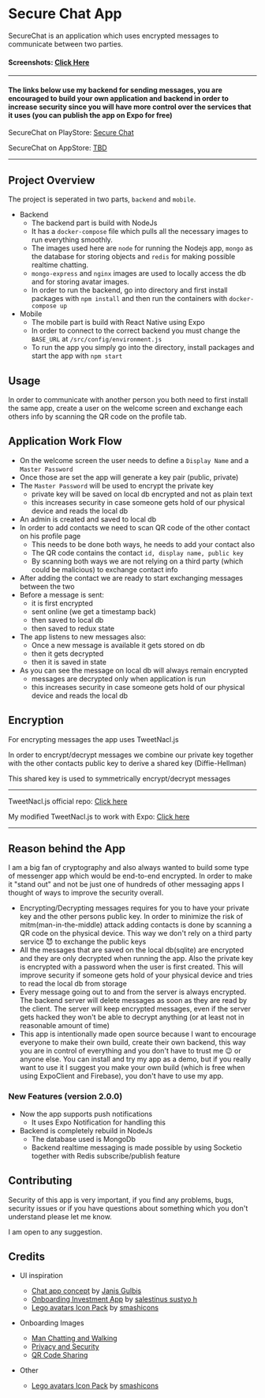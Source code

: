 # Secure Chat App

SecureChat is an application which uses encrypted messages to communicate between two parties.
#### Screenshots: [Click Here](https://github.com/rajtatata/securechat/tree/master/screenshots)

<hr>

#### The links below use my backend for sending messages, you are encouraged to build your own application and backend in order to increase security since you will have more control over the services that it uses (you can publish the app on Expo for free)

SecureChat on PlayStore: [Secure Chat](https://play.google.com/store/apps/details?id=com.rajtatata.securechat)

SecureChat on AppStore: [TBD](#)
<hr>

## Project Overview

The project is seperated in two parts, `backend` and `mobile`. 
- Backend
    - The backend part is build with NodeJs 
    - It has a `docker-compose` file which pulls all the necessary images to run everything smoothly.
    - The images used here are `node` for running the Nodejs app, `mongo` as the database for storing objects and `redis` for making possible realtime chatting.
    - `mongo-express` and `nginx` images are used to locally access the db and for storing avatar images.
    - In order to run the backend, go into directory and first install packages with `npm install` and then run the containers with `docker-compose up`
- Mobile
    - The mobile part is build with React Native using Expo
    - In order to connect to the correct backend you must change the `BASE_URL` at `/src/config/environment.js`
    - To run the app you simply go into the directory, install packages and start the app with `npm start`

## Usage

In order to communicate with another person you both need to first install the same app, create a user on the welcome screen and exchange each others info by scanning the QR code on the profile tab.

## Application Work Flow

- On the welcome screen the user needs to define a `Display Name` and a `Master Password`
- Once those are set the app will generate a key pair (public, private)
- The `Master Password` will be used to encrypt the private key 
    - private key will be saved on local db encrypted and not as plain text
    - this increases security in case someone gets hold of our physical device and reads the local db
- An admin is created and saved to local db
- In order to add contacts we need to scan QR code of the other contact on his profile page
    - This needs to be done both ways, he needs to add your contact also
    - The QR code contains the contact `id, display name, public key`
    - By scanning both ways we are not relying on a third party (which could be malicious) to exchange contact info
- After adding the contact we are ready to start exchanging messages between the two
- Before a message is sent:
    - it is first encrypted
    - sent online (we get a timestamp back)
    - then saved to local db
    - then saved to redux state
- The app listens to new messages also:
    - Once a new message is available it gets stored on db
    - then it gets decrypted
    - then it is saved in state
- As you can see the message on local db will always remain encrypted
    - messages are decrypted only when application is run
    - this increases security in case someone gets hold of our physical device and reads the local db

## Encryption 

For encrypting messages the app uses TweetNacl.js

In order to encrypt/decrypt messages we combine our private key together with the other contacts public key to derive a shared key (Diffie-Hellman)

This shared key is used to symmetrically encrypt/decrypt messages
<hr>

TweetNacl.js official repo: [Click here](https://github.com/dchest/tweetnacl-js)

My modified TweetNacl.js to work with Expo: [Click here](https://github.com/rajtatata/react-native-expo-tweet-nacl)

<hr>

## Reason behind the App

I am a big fan of cryptography and also always wanted to build some type of messenger app which would be end-to-end encrypted. In order to make it "stand out" and not be just one of hundreds of other messaging apps I thought of ways to improve the security overall.
- Encrypting/Decrypting messages requires for you to have your private key and the other persons public key. In order to minimize the risk of mitm(man-in-the-middle) attack adding contacts is done by scanning a QR code on the physical device. This way we don't rely on a third party service 😈 to exchange the public keys
- All the messages that are saved on the local db(sqlite) are encrypted and they are only decrypted when running the app. Also the private key is encrypted with a password when the user is first created. This will improve security if someone gets hold of your physical device and tries to read the local db from storage
- Every message going out to and from the server is always encrypted. The backend server will delete messages as soon as they are read by the client. The server will keep encrypted messages, even if the server gets hacked they won't be able to decrypt anything (or at least not in reasonable amount of time)
- This app is intentionally made open source because I want to encourage everyone to make their own build, create their own backend, this way you are in control of everything and you don't have to trust me 😉 or anyone else. You can install and try my app as a demo, but if you really want to use it I suggest you make your own build (which is free when using ExpoClient and Firebase), you don't have to use my app.

### New Features (version 2.0.0)
- Now the app supports push notifications
    - It uses Expo Notification for handling this
- Backend is completely rebuild in NodeJs
    - The database used is MongoDb
    - Backend realtime messaging is made possible by using Socketio together with Redis subscribe/publish feature

## Contributing
Security of this app is very important, if you find any problems, bugs, security issues or if you have questions about something which you don't understand please let me know. 

I am open to any suggestion.

## Credits

- UI inspiration
    - [Chat app concept](https://dribbble.com/shots/6324084-Chat-app-concept) by [Janis Gulbis](https://dribbble.com/JanisGulbis)
    - [Onboarding Investment App](https://dribbble.com/shots/6947447-Onboarding-Investment-App) by [salestinus sustyo h](https://dribbble.com/saleseles)
    - [Lego avatars Icon Pack](https://www.flaticon.com/packs/lego-avatars-3) by [smashicons](https://www.flaticon.com/authors/smashicons)
    
- Onboarding Images
    - [Man Chatting and Walking](https://image.freepik.com/free-vector/vector-illustration-man-chatting-walking-flat-style_19361-41.jpg)
    - [Privacy and Security](https://fastestvpn.com/blog/wp-content/uploads/2017/11/digital-privacy-threats.png)
    - [QR Code Sharing](https://cdn4.vectorstock.com/i/1000x1000/24/78/qr-code-scanning-concept-vector-28332478.jpg)
- Other
    - [Lego avatars Icon Pack](https://www.flaticon.com/packs/lego-avatars-3) by [smashicons](https://www.flaticon.com/authors/smashicons)
